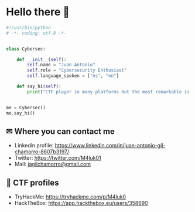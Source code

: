 # Hello there 👋

```python
#!/usr/bin/python
# -*- coding: utf-8 -*-


class Cybersec:

    def __init__(self):
        self.name = "Juan Antonio"
        self.role = "Cybersecurity Enthusiast"
        self.language_spoken = ["es", "en"]

    def say_hi(self):
        print("CTF player in many platforms but the most remarkable is 1% and top 10 in Spain in tryhackme.")


me = Cybersec()
me.say_hi()
```

## ✉ Where you can contact me
- Linkedin profile: https://www.linkedin.com/in/juan-antonio-gil-chamorro-8607b3197/
- Twitter: https://twitter.com/M4luk01
- Mail: jagilchamorro@gmail.com

## 🚩 CTF profiles
- TryHackMe: https://tryhackme.com/p/M4luk0
- HackTheBox: https://app.hackthebox.eu/users/358690
